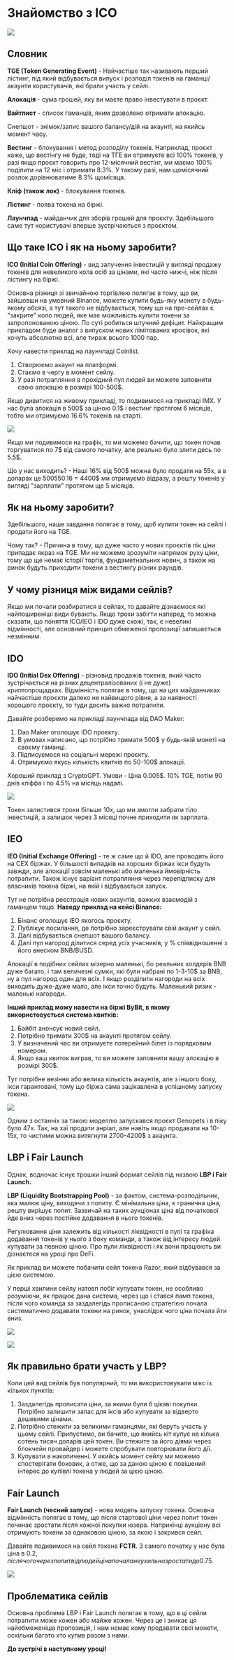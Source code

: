 # Знайомство з ICO

[![](https://img.youtube.com/vi/-0ecybE03js/0.jpg)](https://www.youtube.com/watch?v=-0ecybE03js)

Словник
-------

**TGE (Token Generating Event)** \- Найчастіше так називають перший лістинг, під який відбувається випуск і розподіл токенів на гаманці/акаунти користувачів, які брали участь у сейлі.

**Алокація** \- сума грошей, яку ви маєте право інвестувати в проєкт.

**Вайтлист** \- список гаманців, яким дозволено отримати алокацію.

Снепшот - знімок/запис вашого балансу/дій на акаунті, на якийсь момент часу.

**Вестинг** \- блокування і метод розподілу токенів. Наприклад, проєкт каже, що вестінгу не буде, тоді на ТГЕ ви отримуєте всі 100% токенів, у разі якщо проєкт говорить про 12-місячний вестінг, ми маємо 100% поділити на 12 міс і отримати 8.3%. У такому разі, нам щомісячний розлок дорівнюватиме 8.3% щомісяця.

**Кліф (також лок)** - блокування токенів.

**Лістинг** \- поява токена на біржі.

**Лаунчпад** \- майданчик для зборів грошей для проєкту. Здебільшого саме тут користувачі вперше зустрічаються з проєктом.

Що таке ICO і як на ньому заробити?
-----------------------------------

**ICO (Initial Coin Offering)** - вид залучення інвестицій у вигляді продажу токенів для невеликого кола осіб за цінами, які часто нижчі, ніж після лістингу на біржі.

Основна різниця зі звичайною торгівлею полягає в тому, що ви, зайшовши на умовний Binance, можете купити будь-яку монету в будь-якому обсязі, а тут такого не відбувається, тому що на пре-сейлах є "закрите" коло людей, яке має можливість купити токени за запропонованою ціною. По суті робиться штучний дефіцит. Найкращим прикладом буде аналог з випуском нових лімітованих кросівок, які хочуть абсолютно всі, але тираж всього 1000 пар.

Хочу навести приклад на лаунчпаді Coinlist.

1.  Створюємо акаунт на платформі.
2.  Стаємо в чергу в момент сейлу.
3.  У разі потрапляння в прохідний пул людей ви можете заповнити свою алокацію в розмірі 100-500$.

Якщо дивитися на живому прикладі, то подивимося на прикладі IMX. У нас була алокація в 500$ за ціною 0.1$ і вестинг протягом 6 місяців, тобто ми отримуємо 16.6% токенів на старті.

![](images/blobid1680941659668.png)

Якщо ми подивимося на графік, то ми можемо бачити, що токен почав торгуватися по 7$ від самого початку, але реально було злити десь по 5.5$.

Що у нас виходить? - Наші 16% від 500$ можна було продати на 55х, а в доларах це 500550.16 = 4400$ ми отримуємо відразу, а решту токенів у вигляді "зарплати" протягом ще 5 місяців.

Як на ньому заробити?
---------------------

Здебільшого, наше завдання полягає в тому, щоб купити токен на сейлі і продати його на TGE.

Чому так? - Причина в тому, що дуже часто у нових проєктів пік ціни припадає якраз на TGE. Ми не можемо зрозуміти напрямок руху ціни, тому що ще немає історії торгів, фундаметнальних новин, а також на ринок будуть приходити токени з вестингу різних раундів.

У чому різниця між видами сейлів?
---------------------------------

Якщо ми почали розбиратися в сейлах, то давайте дізнаємося які найпоширеніші види бувають. Якщо трохи забігти наперед, то можна сказати, що поняття ICO/IEO і IDO дуже схожі, так, є невеликі відмінності, але основний принцип обмеженої пропозиції залишається незмінним.

IDO
---

**IDO (Initial Dex Offering)** \- різновид продажів токенів, який часто зустрічається на різних децентралізованих (і не дуже) криптопрощадках. Відмінність полягає в тому, що на цих майданчиках найчастіше проєкти далеко не найвищого рівня, а за наявності хорошого проєкту, то туди досить важко потрапити.

Давайте розберемо на прикладі лаунчпада від DAO Maker:

1.  Dao Maker оголошує IDO проєкту.
2.  В умовах написано, що потрібно тримати 500$ у будь-якій монеті на своєму гаманці.
3.  Підписуємося на соціальні мережі проєкту.
4.  Отримуємо якусь кількість квитків по 50-100$ алокації.

Хороший приклад з CryptoGPT. Умови - Ціна 0.005$. 10% TGE, потім 90 днів кліффа і по 4.5% на місяць надалі.

![](images/blobid1680941747970.png)

Токен залистився трохи більше 10х, що ми змогли забрати тіло інвестицій, а залишок через 3 місяці почне приходити як зарплата.

IEO
---

**IEO (Initial Exchange Offering)** \- те ж саме що й IDO, але проводять його на CEX біржах. У більшості випадків на хороших біржах ікси будуть завжди, але алокації зовсім маленькі або маленька ймовірність потрапити. Також існує варіант потрапляння через перепідписку для власників токена біржі, на якій і відбувається запуск.

Тут не потрібна реєстрація нових акаунтів, важких взаємодій з гаманцем тощо. **Наведу приклад на кейсі Binance:**

1.  Бінанс оголошує IEO якогось проєкту.
2.  Публікує посилання, де потрібно зареєструвати свій акаунт у сейл.
3.  Далі відбувається снепшот вашого балансу.
4.  Далі пул нагород ділитися серед усіх учасників, у % співвідношенні з його внеском BNB/BUSD.

Алокації в подібних сейлах мізерно маленькі, бо реальних холдерів BNB дуже багато, і там величезні сумки, які були набрані по 1-3-10$ за BNB, ну а пул нагород один для всіх. І якщо розділити нагороди на всіх виходить дуже-дуже мало, але ікси точно будуть. Маленький ризик - маленькі нагороди.

**Інший приклад можу навести на біржі ByBit, в якому використовується система квитків:**

1.  Байбіт анонсує новий сейл.
2.  Потрібно тримати 300$ на акаунті протягом сейлу.
3.  У визначений час ви отримуєте лотерейний білет із порядковим номером.
4.  Якщо ваш квиток виграв, то ви можете заповнити вашу алокацію в розмірі 300$.

Тут потрібне везіння або велика кількість акаунтів, але з іншого боку, ікси гарантовані, тому що біржа сама зацікавлена в успішному запуску токена.

![](images/blobid1680941851911.png)

Одним з останніх за такою моделлю запускався проєкт Genopets і в піку було 47х. Так, на хаї продати анріал, але навіть якщо продавати на 10-15х, то чистими можна витягнути 2700-4200$ з акаунта.

LBP і Fair Launch
-----------------

Однак, водночас існує трошки інший формат сейлів під назвою **LBP і Fair Launch.**

**LBP (Liquidity Bootstrapping Pool)** \- за фактом, система-розподільник, яка малює ціну, виходячи з попиту. Є мінімальна ціна, є гранична ціна, решту вирішує попит. Зазвичай на таких аукціонах ціна від початкової йде вниз через постійне додавання в нього токенів.

Регулювання ціни залежить від кількості ліквідності в пулі та графіка додавання токенів у нього з боку команди, а також від інтересу людей купувати за певною ціною. Про пули ліквідності і як вони працюють ви дізнаєтеся на уроці про DeFi.

Як приклад ви можете побачити сейл токена Razor, який відбувався за цією системою.

У перші хвилини сейлу натовп побіг купувати токен, не особливо розуміючи, як працює дана система, через що і стався памп токена, після чого команда за заздалегідь прописаною стратегією почала систематично додавати токени на ринок, унаслідок чого ціна почала йти вниз.

![](https://www.notion.so/image/https%3A%2F%2Fs3-us-west-2.amazonaws.com%2Fsecure.notion-static.com%2F0a677121-c7be-4c6f-b071-bf68bb01e8ce%2FScreenshot_2022-05-09_at_14.30.56.png?id=692127e2-0544-4995-9eaa-6b35d9e02a7c&table=block&spaceId=b0574dca-5408-4cf3-be00-e9180f98f89e&width=2000&userId=c3f576c4-602d-46da-b6fb-73d84df79372&cache=v2)

![](images/blobid1680941944425.png)

Як правильно брати участь у LBP?
--------------------------------

Коли цей вид сейлів був популярний, то ми використовували мікс із кількох пунктів:

1.  Заздалегідь прописати ціни, за якими були б цікаві покупки. Потрібно залишити запас для іксів або купувати за відверто дешевими цінами.
2.  Потрібно стежити за великими гаманцями, які беруть участь у цьому сейлі. Припустимо, ви бачите, що якийсь кіт купує на кілька сотень тисяч доларів цей токен. Ви стежите за його діями через блокчейн провайдер і можете спробувати повторювати його дії.
3.  Купувати в накопиченні. У якийсь момент сейлу ми можемо спостерігати боковик, а отже, що за даною ціною є повішений інтерес до купівлі токена у людей за цією ціною. 

Fair Launch
-----------

**Fair Launch (чесний запуск)** - нова модель запуску токена. Основна відмінність полягає в тому, що після стартової ціни через попит токен починає зростати після кожної покупки юзера. Наприкінці аукціону всі отримують токени за однаковою ціною, за якою і закрився сейл.

Давайте подивимося на сейл токена **FCTR**. З самого початку у нас була ціна в 0.2$, після чого через попит від людей ціна почала неухильно зростати до 0.75$.

![](images/blobid1680942008470.png)

Проблематика сейлів
-------------------

Основна проблема LBP і Fair Launch полягає в тому, що в ці сейли потрапити може кожен або майже кожен. Через це і зникає ця найобмеженіша пропозиція, і нам немає кому продавати свої монети, оскільки багато хто купив разом з нами. 

**До зустрічі в наступному уроці!**